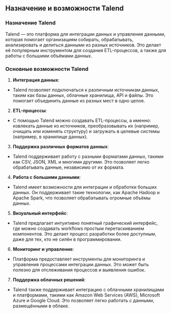 ## Назначение и возможности Talend

### Назначение Talend

Talend — это платформа для интеграции данных и управления данными, которая помогает организациям собирать, обрабатывать,
анализировать и делиться данными из разных источников. Это делает её популярным инструментом для создания ETL-процессов,
а также для работы с большими объёмами данных.

### Основные возможности Talend

1. **Интеграция данных**:
- Talend позволяет подключаться к различным источникам данных, таким как базы данных, облачные хранилища, API и файлы. Это помогает объединить данные из разных мест в одно целое.

2. **ETL-процессы**:
- С помощью Talend можно создавать ETL-процессы, а именно: извлекать данные из источников, преобразовывать их (например, очищать или изменять структуру) и загружать в целевые системы (например, в хранилище данных).

3. **Поддержка различных форматов данных**:
- Talend поддерживает работу с разными форматами данных, такими как CSV, JSON, XML и многими другими. Это позволяет легко обрабатывать данные, независимо от их формата.

4. **Работа с большими данными**:
- Talend имеет возможности для интеграции и обработки больших данных. Он поддерживает такие технологии, как Apache Hadoop и Apache Spark, что позволяет обрабатывать огромные объёмы данных.

5. **Визуальный интерфейс**:
- Talend предлагает интуитивно понятный графический интерфейс, где можно создавать workflows простым перетаскиванием компонентов. Это делает процесс разработки более доступным, даже для тех, кто не силён в программировании.

6. **Мониторинг и управление**:
- Платформа предоставляет инструменты для мониторинга и управления процессами интеграции данных. Это может быть полезно для отслеживания процессов и выявления ошибок.

7. **Поддержка облачных решений**:
- Talend также поддерживает интеграцию с облачными хранилищами и платформами, такими как Amazon Web Services (AWS), Microsoft Azure и Google Cloud. Это позволяет легко работать с данными, размещёнными в облаке.
